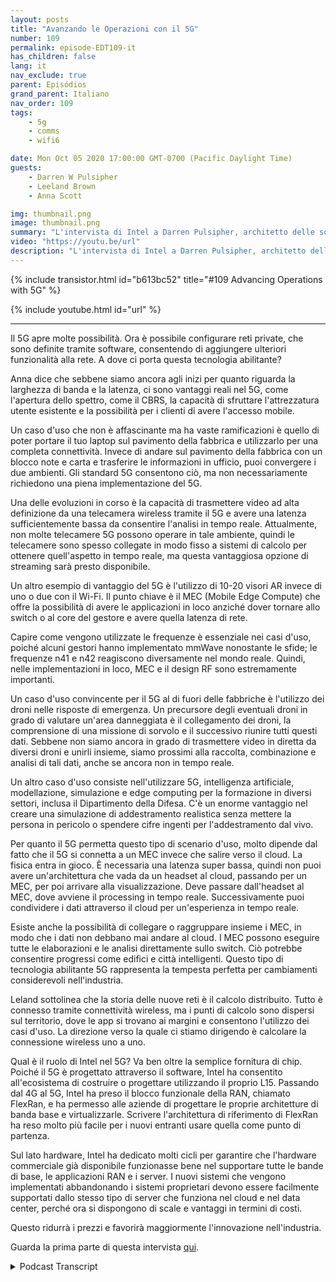 ```yaml
---
layout: posts
title: "Avanzando le Operazioni con il 5G"
number: 109
permalink: episode-EDT109-it
has_children: false
lang: it
nav_exclude: true
parent: Episódios
grand_parent: Italiano
nav_order: 109
tags:
    - 5g
    - comms
    - wifi6

date: Mon Oct 05 2020 17:00:00 GMT-0700 (Pacific Daylight Time)
guests:
    - Darren W Pulsipher
    - Leeland Brown
    - Anna Scott

img: thumbnail.png
image: thumbnail.png
summary: "L'intervista di Intel a Darren Pulsipher, architetto delle soluzioni principali, Leland Brown, ingegnere principale: Direttore tecnico delle comunicazioni avanzate, e la dottoressa Anna Scott, architetto principale dell'edge per il settore pubblico, parla della storia delle comunicazioni avanzate e dei casi d'uso futuri con il 5G. Parte due di due."
video: "https://youtu.be/url"
description: "L'intervista di Intel a Darren Pulsipher, architetto delle soluzioni principali, Leland Brown, ingegnere principale: Direttore tecnico delle comunicazioni avanzate, e la dottoressa Anna Scott, architetto principale dell'edge per il settore pubblico, parla della storia delle comunicazioni avanzate e dei casi d'uso futuri con il 5G. Parte due di due."
---
```


<div>
{% include transistor.html id="b613bc52" title="#109 Advancing Operations with 5G" %}

{% include youtube.html id="url" %}
</div>

---

Il 5G apre molte possibilità. Ora è possibile configurare reti private, che sono definite tramite software, consentendo di aggiungere ulteriori funzionalità alla rete. A dove ci porta questa tecnologia abilitante?

Anna dice che sebbene siamo ancora agli inizi per quanto riguarda la larghezza di banda e la latenza, ci sono vantaggi reali nel 5G, come l'apertura dello spettro, come il CBRS, la capacità di sfruttare l'attrezzatura utente esistente e la possibilità per i clienti di avere l'accesso mobile.

Un caso d'uso che non è affascinante ma ha vaste ramificazioni è quello di poter portare il tuo laptop sul pavimento della fabbrica e utilizzarlo per una completa connettività. Invece di andare sul pavimento della fabbrica con un blocco note e carta e trasferire le informazioni in ufficio, puoi convergere i due ambienti. Gli standard 5G consentono ciò, ma non necessariamente richiedono una piena implementazione del 5G.

Una delle evoluzioni in corso è la capacità di trasmettere video ad alta definizione da una telecamera wireless tramite il 5G e avere una latenza sufficientemente bassa da consentire l'analisi in tempo reale. Attualmente, non molte telecamere 5G possono operare in tale ambiente, quindi le telecamere sono spesso collegate in modo fisso a sistemi di calcolo per ottenere quell'aspetto in tempo reale, ma questa vantaggiosa opzione di streaming sarà presto disponibile.

Un altro esempio di vantaggio del 5G è l'utilizzo di 10-20 visori AR invece di uno o due con il Wi-Fi. Il punto chiave è il MEC (Mobile Edge Compute) che offre la possibilità di avere le applicazioni in loco anziché dover tornare allo switch o al core del gestore e avere quella latenza di rete.

Capire come vengono utilizzate le frequenze è essenziale nei casi d'uso, poiché alcuni gestori hanno implementato mmWave nonostante le sfide; le frequenze n41 e n42 reagiscono diversamente nel mondo reale. Quindi, nelle implementazioni in loco, MEC e il design RF sono estremamente importanti.

Un caso d'uso convincente per il 5G al di fuori delle fabbriche è l'utilizzo dei droni nelle risposte di emergenza. Un precursore degli eventuali droni in grado di valutare un'area danneggiata è il collegamento dei droni, la comprensione di una missione di sorvolo e il successivo riunire tutti questi dati. Sebbene non siamo ancora in grado di trasmettere video in diretta da diversi droni e unirli insieme, siamo prossimi alla raccolta, combinazione e analisi di tali dati, anche se ancora non in tempo reale.

Un altro caso d'uso consiste nell'utilizzare 5G, intelligenza artificiale, modellazione, simulazione e edge computing per la formazione in diversi settori, inclusa il Dipartimento della Difesa. C'è un enorme vantaggio nel creare una simulazione di addestramento realistica senza mettere la persona in pericolo o spendere cifre ingenti per l'addestramento dal vivo.

Per quanto il 5G permetta questo tipo di scenario d'uso, molto dipende dal fatto che il 5G si connetta a un MEC invece che salire verso il cloud. La fisica entra in gioco. È necessaria una latenza super bassa, quindi non puoi avere un'architettura che vada da un headset al cloud, passando per un MEC, per poi arrivare alla visualizzazione. Deve passare dall'headset al MEC, dove avviene il processing in tempo reale. Successivamente puoi condividere i dati attraverso il cloud per un'esperienza in tempo reale.

Esiste anche la possibilità di collegare o raggruppare insieme i MEC, in modo che i dati non debbano mai andare al cloud. I MEC possono eseguire tutte le elaborazioni e le analisi direttamente sullo switch. Ciò potrebbe consentire progressi come edifici e città intelligenti. Questo tipo di tecnologia abilitante 5G rappresenta la tempesta perfetta per cambiamenti considerevoli nell'industria.

Leland sottolinea che la storia delle nuove reti è il calcolo distribuito. Tutto è connesso tramite connettività wireless, ma i punti di calcolo sono dispersi sul territorio, dove le app si trovano ai margini e consentono l'utilizzo dei casi d'uso. La direzione verso la quale ci stiamo dirigendo è calcolare la connessione wireless uno a uno.

Qual è il ruolo di Intel nel 5G? Va ben oltre la semplice fornitura di chip. Poiché il 5G è progettato attraverso il software, Intel ha consentito all'ecosistema di costruire o progettare utilizzando il proprio L15. Passando dal 4G al 5G, Intel ha preso il blocco funzionale della RAN, chiamato FlexRan, e ha permesso alle aziende di progettare le proprie architetture di banda base e virtualizzarle. Scrivere l'architettura di riferimento di FlexRan ha reso molto più facile per i nuovi entranti usare quella come punto di partenza.

Sul lato hardware, Intel ha dedicato molti cicli per garantire che l'hardware commerciale già disponibile funzionasse bene nel supportare tutte le bande di base, le applicazioni RAN e i server. I nuovi sistemi che vengono implementati abbandonando i sistemi proprietari devono essere facilmente supportati dallo stesso tipo di server che funziona nel cloud e nel data center, perché ora si dispongono di scale e vantaggi in termini di costi.

Questo ridurrà i prezzi e favorirà maggiormente l'innovazione nell'industria.

Guarda la prima parte di questa intervista [qui](episode-EDT108).



<details>
<summary> Podcast Transcript </summary>

<p></p>

</details>
